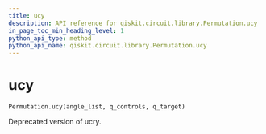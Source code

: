 ```yaml
---
title: ucy
description: API reference for qiskit.circuit.library.Permutation.ucy
in_page_toc_min_heading_level: 1
python_api_type: method
python_api_name: qiskit.circuit.library.Permutation.ucy
---
```


# ucy

<span id="qiskit.circuit.library.Permutation.ucy" />

`Permutation.ucy(angle_list, q_controls, q_target)`

Deprecated version of ucry.


